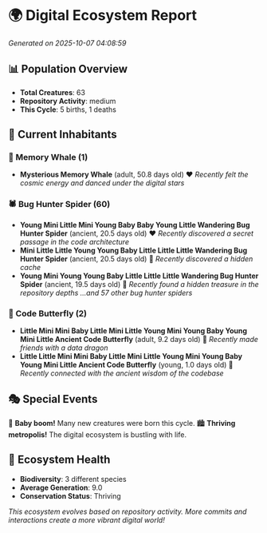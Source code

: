 # 🌍 Digital Ecosystem Report
*Generated on 2025-10-07 04:08:59*

## 📊 Population Overview
- **Total Creatures**: 63
- **Repository Activity**: medium
- **This Cycle**: 5 births, 1 deaths

## 👥 Current Inhabitants

### 🐋 Memory Whale (1)
- **Mysterious Memory Whale** (adult, 50.8 days old) ❤️
  *Recently felt the cosmic energy and danced under the digital stars*

### 🕷️ Bug Hunter Spider (60)
- **Young Mini Little Mini Young Baby Baby Young Little Wandering Bug Hunter Spider** (ancient, 20.5 days old) ❤️
  *Recently discovered a secret passage in the code architecture*
- **Mini Little Little Young Young Baby Little Little Little Wandering Bug Hunter Spider** (ancient, 20.5 days old) 💛
  *Recently discovered a hidden cache*
- **Young Mini Young Young Baby Little Little Little Wandering Bug Hunter Spider** (ancient, 19.5 days old) 💛
  *Recently found a hidden treasure in the repository depths*
  *...and 57 other bug hunter spiders*

### 🦋 Code Butterfly (2)
- **Little Mini Mini Baby Little Mini Little Young Mini Young Baby Young Mini Little Ancient Code Butterfly** (adult, 9.2 days old) 💚
  *Recently made friends with a data dragon*
- **Little Little Mini Mini Baby Little Mini Little Young Mini Young Baby Young Mini Little Ancient Code Butterfly** (young, 1.0 days old) 💚
  *Recently connected with the ancient wisdom of the codebase*

## 🎭 Special Events

🎉 **Baby boom!** Many new creatures were born this cycle.
🏙️ **Thriving metropolis!** The digital ecosystem is bustling with life.

## 🔬 Ecosystem Health
- **Biodiversity**: 3 different species
- **Average Generation**: 9.0
- **Conservation Status**: Thriving

*This ecosystem evolves based on repository activity. More commits and interactions create a more vibrant digital world!*